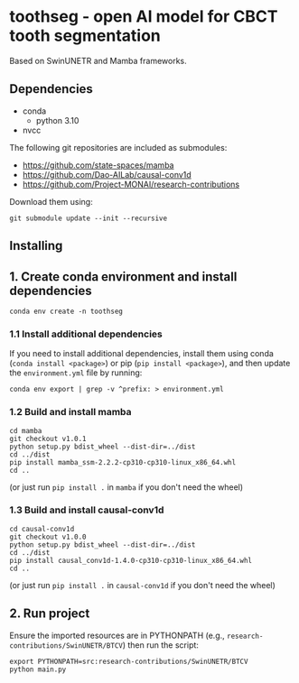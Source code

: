 # toothseg - open AI model for CBCT tooth segmentation

Based on SwinUNETR and Mamba frameworks.

## Dependencies

- conda
  - python 3.10
- nvcc

The following git repositories are included as submodules:
- https://github.com/state-spaces/mamba
- https://github.com/Dao-AILab/causal-conv1d
- https://github.com/Project-MONAI/research-contributions

Download them using:
```
git submodule update --init --recursive
```

## Installing

## 1. Create conda environment and install dependencies

```console
conda env create -n toothseg
```

### 1.1 Install additional dependencies

If you need to install additional dependencies, install them
using conda (`conda install <package>`) or pip (`pip install <package>`),
and then update the `environment.yml` file by running:

```console
conda env export | grep -v ^prefix: > environment.yml
```

### 1.2 Build and install mamba

```console
cd mamba
git checkout v1.0.1
python setup.py bdist_wheel --dist-dir=../dist
cd ../dist
pip install mamba_ssm-2.2.2-cp310-cp310-linux_x86_64.whl
cd ..
```

(or just run `pip install .` in `mamba` if you don't need the wheel)

### 1.3 Build and install causal-conv1d 

```console
cd causal-conv1d
git checkout v1.0.0
python setup.py bdist_wheel --dist-dir=../dist
cd ../dist
pip install causal_conv1d-1.4.0-cp310-cp310-linux_x86_64.whl
cd ..
```

(or just run `pip install .` in `causal-conv1d` if you don't need the wheel)

## 2. Run project

Ensure the imported resources are in PYTHONPATH
(e.g., `research-contributions/SwinUNETR/BTCV`) then run the script:

```console
export PYTHONPATH=src:research-contributions/SwinUNETR/BTCV
python main.py
```